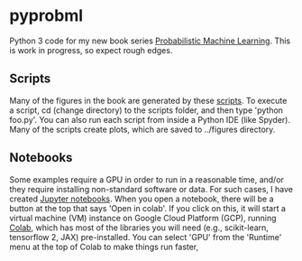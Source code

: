 # pyprobml
Python 3 code for my new book series [Probabilistic Machine Learning](https://probml.github.io/pml-book/).
This is work in progress, so expect rough edges.

## Scripts

Many of the figures in the book are generated by these  [scripts](scripts). To execute a script, cd (change directory) to the scripts folder, and then type 'python foo.py'. You can also run each script from inside a Python IDE (like Spyder). Many of the scripts create plots, which are saved to ../figures directory.

## Notebooks

Some examples require a GPU in order to run in a reasonable time, and/or they require installing non-standard software or data. For such cases, 
I have created [Jupyter notebooks](https://github.com/probml/pyprobml/tree/master/notebooks). When you open a notebook, there will be a button at the top that says 'Open in colab'. If you click on this, it will start a virtual machine (VM) instance on Google Cloud Platform (GCP), running [Colab](https://colab.sandbox.google.com/notebooks/welcome.ipynb),  which has most of the libraries you will need (e.g., scikit-learn, tensorflow 2, JAX) pre-installed. You can select 'GPU' from the 'Runtime' menu at the top of Colab to make things run faster, 

 





